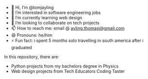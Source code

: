 - 👋 Hi, I’m @tomjayling
- 👀 I’m interested in software engineering jobs
- 🌱 I’m currently learning web design
- 💞️ I’m looking to collaborate on tech projects
- 📫 How to reach me: email @ ayling.thomasj@gmail.com
- 😄 Pronouns: he/him
- ⚡ Fun fact: i spent 5 months solo travelling in south america after i graduated 

In this repository, there are:
- Python projects from my bachelors degree in Physics
- Web design projects from Tech Educators Coding Taster

<!---
tomjayling/tomjayling is a ✨ special ✨ repository because its `README.md` (this file) appears on your GitHub profile.
You can click the Preview link to take a look at your changes.
--->
